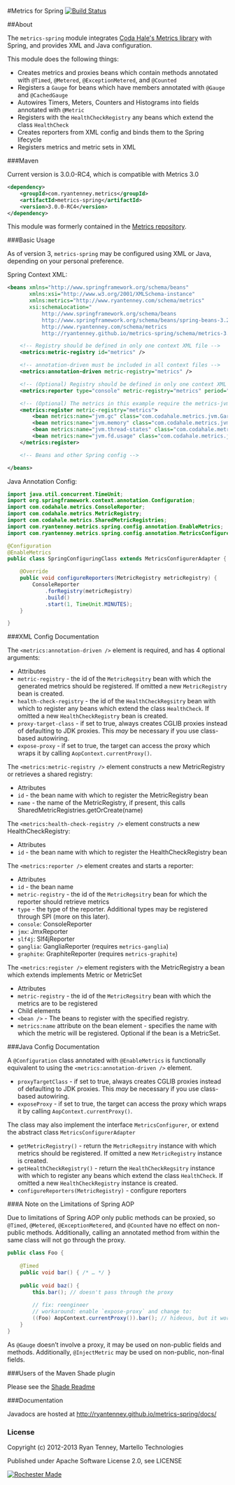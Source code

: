 #Metrics for Spring [![Build Status](https://drone.io/github.com/ryantenney/metrics-spring/status.png)](https://drone.io/github.com/ryantenney/metrics-spring/latest)

##About

The `metrics-spring` module integrates [Coda Hale's Metrics library](http://metrics.codahale.com/) with Spring, and provides XML and Java configuration.

This module does the following things:

* Creates metrics and proxies beans which contain methods annotated with `@Timed`, `@Metered`, `@ExceptionMetered`, and `@Counted`
* Registers a `Gauge` for beans which have members annotated with `@Gauge` and `@CachedGauge`
* Autowires Timers, Meters, Counters and Histograms into fields annotated with `@Metric`
* Registers with the `HealthCheckRegistry` any beans which extend the class `HealthCheck`
* Creates reporters from XML config and binds them to the Spring lifecycle
* Registers metrics and metric sets in XML

###Maven

Current version is 3.0.0-RC4, which is compatible with Metrics 3.0

```xml
<dependency>
    <groupId>com.ryantenney.metrics</groupId>
    <artifactId>metrics-spring</artifactId>
    <version>3.0.0-RC4</version>
</dependency>
```

This module was formerly contained in the [Metrics repository](https://github.com/codahale/metrics).

###Basic Usage

As of version 3, `metrics-spring` may be configured using XML or Java, depending on your personal preference.

Spring Context XML:

```xml
<beans xmlns="http://www.springframework.org/schema/beans"
       xmlns:xsi="http://www.w3.org/2001/XMLSchema-instance"
       xmlns:metrics="http://www.ryantenney.com/schema/metrics"
       xsi:schemaLocation="
           http://www.springframework.org/schema/beans
           http://www.springframework.org/schema/beans/spring-beans-3.2.xsd
           http://www.ryantenney.com/schema/metrics
           http://ryantenney.github.io/metrics-spring/schema/metrics-3.0.xsd">

    <!-- Registry should be defined in only one context XML file -->
    <metrics:metric-registry id="metrics" />

    <!-- annotation-driven must be included in all context files -->
    <metrics:annotation-driven metric-registry="metrics" />

    <!-- (Optional) Registry should be defined in only one context XML file -->
    <metrics:reporter type="console" metric-registry="metrics" period="1m" />

    <!-- (Optional) The metrics in this example require the metrics-jvm jar-->
    <metrics:register metric-registry="metrics">
        <bean metrics:name="jvm.gc" class="com.codahale.metrics.jvm.GarbageCollectorMetricSet" />
        <bean metrics:name="jvm.memory" class="com.codahale.metrics.jvm.MemoryUsageGaugeSet" />
        <bean metrics:name="jvm.thread-states" class="com.codahale.metrics.jvm.ThreadStatesGaugeSet" />
        <bean metrics:name="jvm.fd.usage" class="com.codahale.metrics.jvm.FileDescriptorRatioGauge" />
    </metrics:register>

    <!-- Beans and other Spring config -->

</beans>
```

Java Annotation Config:

```java
import java.util.concurrent.TimeUnit;
import org.springframework.context.annotation.Configuration;
import com.codahale.metrics.ConsoleReporter;
import com.codahale.metrics.MetricRegistry;
import com.codahale.metrics.SharedMetricRegistries;
import com.ryantenney.metrics.spring.config.annotation.EnableMetrics;
import com.ryantenney.metrics.spring.config.annotation.MetricsConfigurerAdapter;

@Configuration
@EnableMetrics
public class SpringConfiguringClass extends MetricsConfigurerAdapter {

    @Override
    public void configureReporters(MetricRegistry metricRegistry) {
        ConsoleReporter
            .forRegistry(metricRegistry)
            .build()
            .start(1, TimeUnit.MINUTES);
    }

}
```

###XML Config Documentation

The `<metrics:annotation-driven />` element is required, and has 4 optional arguments:
* Attributes
 * `metric-registry` - the id of the `MetricRegsitry` bean with which the generated metrics should be registered. If omitted a new `MetricRegistry` bean is created.
 * `health-check-registry` - the id of the `HealthCheckRegsitry` bean with which to register any beans which extend the class `HealthCheck`. If omitted a new `HealthCheckRegistry` bean is created.
 * `proxy-target-class` - if set to true, always creates CGLIB proxies instead of defaulting to JDK proxies. This *may* be necessary if you use class-based autowiring.
 * `expose-proxy` - if set to true, the target can access the proxy which wraps it by calling `AopContext.currentProxy()`.

The `<metrics:metric-registry />` element constructs a new MetricRegistry or retrieves a shared registry:
* Attributes
 * `id` - the bean name with which to register the MetricRegistry bean
 * `name` - the name of the MetricRegistry, if present, this calls SharedMetricRegistries.getOrCreate(name)

The `<metrics:health-check-registry />` element constructs a new HealthCheckRegistry:
* Attributes
 * `id` - the bean name with which to register the HealthCheckRegistry bean

The `<metrics:reporter />` element creates and starts a reporter:
* Attributes
 * `id` - the bean name
 * `metric-registry` - the id of the `MetricRegsitry` bean for which the reporter should retrieve metrics
 * `type` - the type of the reporter. Additional types may be registered through SPI (more on this later).
  * `console`: ConsoleReporter
  * `jmx`: JmxReporter
  * `slf4j`: Slf4jReporter
  * `ganglia`: GangliaReporter (requires `metrics-ganglia`)
  * `graphite`: GraphiteReporter (requires `metrics-graphite`)

The `<metrics:register />` element registers with the MetricRegistry a bean which extends implements Metric or MetricSet
* Attributes
 * `metric-registry` - the id of the `MetricRegsitry` bean with which the metrics are to be registered
* Child elements
 * `<bean />` - The beans to register with the specified registry.
  * `metrics:name` attribute on the bean element - specifies the name with which the metric will be registered. Optional if the bean is a MetricSet.

###Java Config Documentation

A `@Configuration` class annotated with `@EnableMetrics` is functionally equivalent to using the `<metrics:annotation-driven />` element.

* `proxyTargetClass` - if set to true, always creates CGLIB proxies instead of defaulting to JDK proxies. This *may* be necessary if you use class-based autowiring.
* `exposeProxy` - if set to true, the target can access the proxy which wraps it by calling `AopContext.currentProxy()`.

The class may also implement the interface `MetricsConfigurer`, or extend the abstract class `MetricsConfigurerAdapter`

* `getMetricRegistry()` - return the `MetricRegsitry` instance with which metrics should be registered. If omitted a new `MetricRegistry` instance is created.
* `getHealthCheckRegistry()` - return the `HealthCheckRegsitry` instance with which to register any beans which extend the class `HealthCheck`. If omitted a new `HealthCheckRegistry` instance is created.
* `configureReporters(MetricRegistry)` - configure reporters

###A Note on the Limitations of Spring AOP

Due to limitations of Spring AOP only public methods can be proxied, so `@Timed`, `@Metered`, `@ExceptionMetered`, and `@Counted` have no effect on non-public methods. Additionally, calling an annotated method from within the same class will not go through the proxy.

```java
public class Foo {
	
    @Timed
    public void bar() { /* … */ }
	
    public void baz() {
        this.bar(); // doesn't pass through the proxy
		
        // fix: reengineer
        // workaround: enable `expose-proxy` and change to:
        ((Foo) AopContext.currentProxy()).bar(); // hideous, but it works
    }
}
```

As `@Gauge` doesn’t involve a proxy, it may be used on non-public fields and methods.
Additionally, `@InjectMetric` may be used on non-public, non-final fields.

###Users of the Maven Shade plugin

Please see the [Shade Readme](SHADE-README.md)

###Documentation

Javadocs are hosted at http://ryantenney.github.io/metrics-spring/docs/

### License

Copyright (c) 2012-2013 Ryan Tenney, Martello Technologies

Published under Apache Software License 2.0, see LICENSE

[![Rochester Made](http://rochestermade.com/media/images/rochester-made-dark-on-light.png)](http://rochestermade.com)

